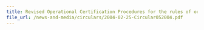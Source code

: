 ```yaml
---
title: Revised Operational Certification Procedures for the rules of origin of the Asean Common Effective Preferential Tariff (CEPT) Scheme for the Asean Free Trade Area (AFTA)
file_url: /news-and-media/circulars/2004-02-25-Circular052004.pdf
---
```

